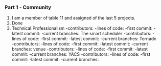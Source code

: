 ### Part 1 - Community
1. I am a member of table 11 and assigned of the last 5 projects.
2. Done
3. Technical Professionalism
    -contributors:
    -lines of code:
    -first commit:
    -latest commit:
    -current branches:
   The smart scheduler
    -contributors:
    -lines of code:
    -first commit:
    -latest commit:
    -current branches:
   Tornado
    -contributors:
    -lines of code:
    -first commit:
    -latest commit:
    -current branches:
   venue
    -contributors:
    -lines of code:
    -first commit:
    -latest commit:
    -current branches:
   YACS
    -contributors:
    -lines of code:
    -first commit:
    -latest commit:
    -current branches:
   
